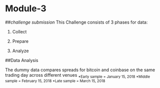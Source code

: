 # Module-3
##*challenge submission*
This Challenge consists of 3 phases for data:
<sub>
1. Collect 

2. Prepare 

3. Analyze
</sub>


##Data Analysis

The dummy data compares spreads for bitcoin and coinbase 
on the same trading day across different venues
<sub>
*Early sample = January 15, 2018
*Middle sample = February 15, 2018
*Late sample = March 15, 2018
</sub>


